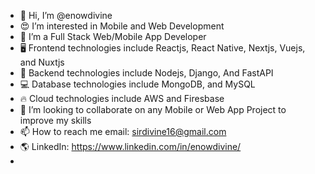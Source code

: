 - 👋 Hi, I’m @enowdivine
- 😍 I’m interested in Mobile and Web Development
- 🌱 I’m a Full Stack Web/Mobile App Developer
- 🖥️ Frontend technologies include Reactjs, React Native, Nextjs, Vuejs, and Nuxtjs
- 💞️ Backend technologies include Nodejs, Django, And FastAPI
- 💻 Database technologies include MongoDB, and MySQL
- 🔥 Cloud technologies include AWS and Firesbase
- 👀 I’m looking to collaborate on any Mobile or Web App Project to improve my skills
- 📫 How to reach me email: sirdivine16@gmail.com
- 🌎 LinkedIn: https://www.linkedin.com/in/enowdivine/
- 

<!---
enowdivine/enowdivine is a ✨ special ✨ repository because its `README.md` (this file) appears on your GitHub profile.
You can click the Preview link to take a look at your changes.
--->
